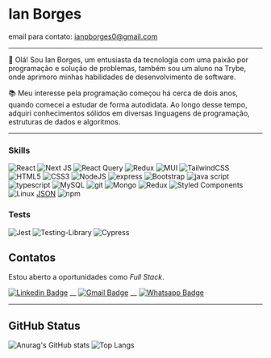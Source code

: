 # Ian Borges

email para contato: ianpborges0@gmail.com

<hr>

👋 Olá! Sou Ian Borges, um entusiasta da tecnologia com uma paixão por programação e solução de problemas, também sou um aluno na Trybe, onde aprimoro minhas habilidades de desenvolvimento de software.

📚 Meu interesse pela programação começou há cerca de dois anos, quando comecei a estudar de forma autodidata. Ao longo desse tempo, adquiri conhecimentos sólidos em diversas linguagens de programação, estruturas de dados e algoritmos.

<hr>

### Skills
![React](https://img.shields.io/badge/react-%2320232a.svg?style=for-the-badge&logo=react&logoColor=%2361DAFB)
![Next JS](https://img.shields.io/badge/Next-black?style=for-the-badge&logo=next.js&logoColor=white)
![React Query](https://img.shields.io/badge/-React%20Query-FF4154?style=for-the-badge&logo=react%20query&logoColor=white)
![Redux](https://img.shields.io/badge/redux-%23593d88.svg?style=for-the-badge&logo=redux&logoColor=white)
![MUI](https://img.shields.io/badge/MUI-%230081CB.svg?style=for-the-badge&logo=mui&logoColor=white)
![TailwindCSS](https://img.shields.io/badge/tailwindcss-%2338B2AC.svg?style=for-the-badge&logo=tailwind-css&logoColor=white)
![HTML5](https://img.shields.io/badge/html5-%23E34F26.svg?style=for-the-badge&logo=html5&logoColor=white)
![CSS3](https://img.shields.io/badge/css3-%231572B6.svg?style=for-the-badge&logo=css3&logoColor=white)
![NodeJS](https://img.shields.io/badge/Node.js-339933?style=for-the-badge&logo=nodedotjs&logoColor=white) ![express](https://img.shields.io/badge/Express.js-000000?style=for-the-badge&logo=express&logoColor=white)  ![Bootstrap](https://img.shields.io/badge/Bootstrap-563D7C?style=for-the-badge&logo=bootstrap&logoColor=white)
![java script](https://img.shields.io/badge/JavaScript-F7DF1E?style=for-the-badge&logo=javascript&logoColor=black)
![typescript](https://img.shields.io/badge/TypeScript-007ACC?style=for-the-badge&logo=typescript&logoColor=white)
![MySQL](https://img.shields.io/badge/MySQL-00000F?style=for-the-badge&logo=mysql&logoColor=white) 
![git](https://img.shields.io/badge/Git-F05032?style=for-the-badge&logo=git&logoColor=white) 
![Mongo](https://img.shields.io/badge/MongoDB-4EA94B?style=for-the-badge&logo=mongodb&logoColor=white) 
![Redux](https://img.shields.io/badge/Redux-764ABC?style=for-the-badge&logo=redux&logoColor=white)
![Styled Components](https://img.shields.io/badge/Styled_Components-3D3D3D?style=for-the-badge&logo=styled-components&logoColor=FEA4E7) 
![Linux](https://img.shields.io/badge/Linux-EFBB21?style=for-the-badge&logo=linux&logoColor=000)
 [JSON](https://img.shields.io/badge/json-5E5C5C?style=for-the-badge&logo=json&logoColor=white) 
 ![npm](https://img.shields.io/badge/npm-CB3837?style=for-the-badge&logo=npm&logoColor=white)
###  Tests
![Jest](https://img.shields.io/badge/-jest-%23C21325?style=for-the-badge&logo=jest&logoColor=white)
![Testing-Library](https://img.shields.io/badge/-TestingLibrary-%23E33332?style=for-the-badge&logo=testing-library&logoColor=white)
![Cypress](https://img.shields.io/badge/Cypress-FFF?style=for-the-badge&logo=cypress&logoColor=25292D)


## Contatos

Estou aberto a oportunidades como <em>Full Stack</em>.

[![Linkedin Badge](https://img.shields.io/badge/-IanBorges-1e66b4?style=flat-square&logo=Linkedin&logoColor=white&link=https://www.linkedin.com/in/ian-borges/)](https://www.linkedin.com/in/ian-borges/) 
__
[![Gmail Badge](https://img.shields.io/badge/-IanBorges-c14438?style=flat-square&logo=Gmail&logoColor=white&link=mailto:ianpborges0@gmail.com)](mailto:ianpborges0@gmail.com)
__
[![Whatsapp Badge](https://img.shields.io/badge/-Whatsapp-00d446?style=flat-square&logo=Whatsapp&logoColor=white&link=https://api.whatsapp.com/send?phone=5521990837905)](https://api.whatsapp.com/send?phone=5533987157144)

<hr>


## GitHub Status

![Anurag's GitHub stats](https://github-readme-stats.vercel.app/api?username=IanPedroBorges&show_icons=true&theme=radical)
![Top Langs](https://github-readme-stats.vercel.app/api/top-langs/?username=IanPedroBorges&layout=compact&theme=radical)


